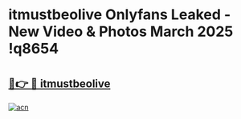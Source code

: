 # itmustbeolive Onlyfans Leaked - New Video & Photos March 2025 !q8654

# <h2><a href="https://puz90l.iuczelnia.edu.pl?title=itmustbeolive&ref=q8654">🔗👉 🔴 itmustbeolive</a></h2>

[![acn](https://github.com/user-attachments/assets/0f9c940e-d8b0-45ae-aac7-cd30a18b3e1c)](https://puz90l.iuczelnia.edu.pl?title=itmustbeolive&ref=q8654)

